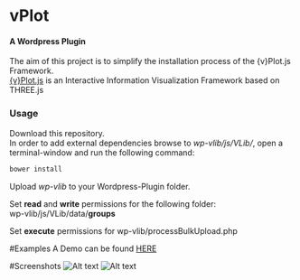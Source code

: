 vPlot
========

#### A Wordpress Plugin ####
The aim of this project is to simplify the installation process of the {v}Plot.js Framework.<br />
[{v}Plot.js](https://github.com/ndyGit/vPlot.js) is an Interactive Information Visualization Framework based on THREE.js

### Usage ###
Download this repository.<br />
In order to add external dependencies browse to <i>wp-vlib/js/VLib/</i>, open a terminal-window and run the following command:
```html
bower install
```
Upload <i>wp-vlib</i> to your Wordpress-Plugin folder.<br />

Set <b>read</b> and <b>write</b> permissions for the following folder:<br />
wp-vlib/js/VLib/data/<b>groups</b>

Set <b>execute</b> permissions for
wp-vlib/processBulkUpload.php

#Examples
A Demo can be found [HERE](http://vplot.yettie.at/)

#Screenshots
![Alt text](http://yettie.at/showcase/vplot/backend.png?raw=true "Backend")
![Alt text](http://yettie.at/showcase/vplot/frontend.png?raw=true "Modal")
